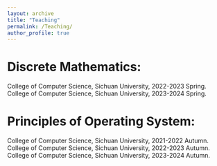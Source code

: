 ```yaml
---
layout: archive
title: "Teaching"
permalink: /Teaching/
author_profile: true
---
```

Discrete Mathematics:
=======
College of Computer Science, Sichuan University, 2022-2023 Spring.<br>
College of Computer Science, Sichuan University, 2023-2024 Spring.

Principles of Operating System:
=======
College of Computer Science, Sichuan University, 2021-2022 Autumn.<br>
College of Computer Science, Sichuan University, 2022-2023 Autumn.<br>
College of Computer Science, Sichuan University, 2023-2024 Autumn.
